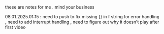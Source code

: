 these are notes for me . mind your business

08.01.2025.01:15 : need to push to fix missing {} in f string for error handling , need to add interrupt handling , need to figure out why it doesn't play after first video
